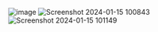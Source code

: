![image](https://github.com/Enrique005XD/congenial-potato/assets/146437699/78a27656-7995-4046-8791-4e75ace04e3f)
![Screenshot 2024-01-15 100843](https://github.com/Enrique005XD/congenial-potato/assets/146437699/269bd81c-d766-436a-a252-d4c667623d88)
![Screenshot 2024-01-15 101149](https://github.com/Enrique005XD/congenial-potato/assets/146437699/9f2ac28c-1c94-4e95-8cad-1b2528581813)
